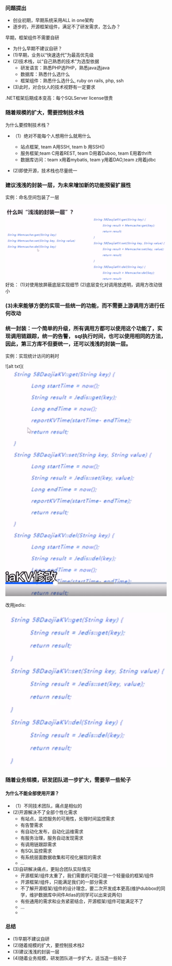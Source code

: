 ### 问题提出
- 创业初期，早期系统采用ALL in one架构
- 逐步的，开源框架组件，满足不了研发需求，怎么办？


早期，框架组件不需要自研
- 为什么早期不建议自研？
- (1)早期，业务以“快速迭代”为最高优先级
- (2)技术栈，以“自己熟悉的技术”为选型依据
  - 研发语言：熟悉PHP选PHP，熟悉java选java
  - 数据库：熟悉什么选什么
  - 框架组件：熟悉什么选什么, ruby on rails, php, ssh
- (3)此时，对合伙人的技术视野有一定要求

.NET框架后期成本变高：每个SQLServer license很贵


### 随着规模的扩大，需要控制技术栈
为什么要控制技术栈？
- （1）绝对不能每个人想用什么就用什么
    - 站点框架, team A用SSH, team b 用SSH()
    - 服务框架;team C用着REST, team D用着Duboo, team E用着thrift
    - 数据库访问：team x用着mybatis, team y用着DAO,team z用着jdbc

- (2)即使开源，技术栈也尽量统一

### 建议浅浅的封装一层，为未来增加新的功能预留扩展性
实例：命名空间包装了一层

![alt txt](https://raw.githubusercontent.com/corykingsf/hack-system-design-pixel/main/imgSnipaste_2021-06-22_08-23-25.png)
好处：
(1)对使用放屏蔽底层实现细节
(2)底层变化对调用放透明，调用方改动很小
### (3)未来能够方便的实现一些统一的功能，而不需要上游调用方进行任何改动

### 统一封装：一个简单的升级，所有调用方都可以使用这个功能了，实现调用链跟踪，统一的告警， sql执行时间，也可以使用相同的方法，因此，第三方库不但要统一，还可以浅浅的封装一层。

实例：实现统计访问的耗时

![alt txt](![alt txt](https://raw.githubusercontent.com/corykingsf/hack-system-design-pixel/main/imgSnipaste_2021-06-22_08-31-07.png)

改用jedis:

![alt txt](https://raw.githubusercontent.com/corykingsf/hack-system-design-pixel/main/imgSnipaste_2021-06-22_08-25-20.png)



### 随着业务规模，研发团队进一步扩大，需要早一些轮子
#### 为什么不能全部使用开源？
- （1）不同技术团队，痛点是相似的
- (2)开源解决不了全部个性化需求
  - 有站点，监控服务的可用性，处理时间监控需求
  - 有告警需求
  - 有自动化发布，自动化运维需求
  - 有服务治理，服务自动发现需求
  - 有调用链跟踪需求
  - 有SQL监控需求
  - 有系统层面数据收集和可视化展现的需求
  - ...
- (3)自研解决痛点，更贴合团队实际情况
  - 开源框架/组件太重了，我们需要的可能只是一个轻量级的框架/组件
  - 开源框架/组件，只能满足我们的一部分需求
  - 不了解开源框架/组件的设计理念，要二次开发成本更高(维护dubbox的同学，维护数据库中间件Atlas的同学可以出来说两句)
  - 有些通用的需求和业务紧密结合，开源框架/组件可能满足不了
  - ...
  -


### 总结
- (1)早期不建议自研
- (2)随着规模的扩大，要控制技术栈2
- (3)建议浅浅的封装一层
- (4)随着业务规模，研发团队进一步扩大，适当造一些轮子